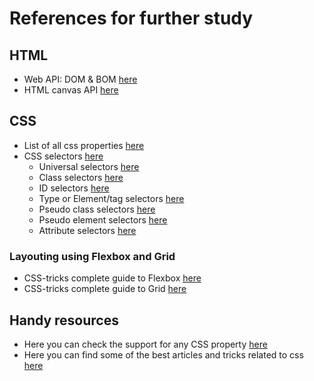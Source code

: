# References for further study

## HTML
- Web API: DOM & BOM [here](https://developer.mozilla.org/en-US/docs/Web/API)
- HTML canvas API [here](https://developer.mozilla.org/en-US/docs/Web/API/Canvas_API)

## CSS
- List of all css properties [here](https://developer.mozilla.org/en-US/docs/Web/CSS/Reference)
- CSS selectors [here](https://developer.mozilla.org/en-US/docs/Web/CSS/CSS_Selectors)
    - Universal selectors [here](https://developer.mozilla.org/en-US/docs/Web/CSS/Universal_selectors)
    - Class selectors [here](https://developer.mozilla.org/en-US/docs/Web/CSS/Class_selectors)
    - ID selectors [here](https://developer.mozilla.org/en-US/docs/Web/CSS/ID_selectors)
    - Type or Element/tag selectors [here](https://developer.mozilla.org/en-US/docs/Web/CSS/Type_selectors)
    - Pseudo class selectors [here](https://developer.mozilla.org/en-US/docs/Web/CSS/Pseudo-classes)
    - Pseudo element selectors [here](https://developer.mozilla.org/en-US/docs/Web/CSS/Pseudo-elements)
    - Attribute selectors [here](https://developer.mozilla.org/en-US/docs/Web/CSS/Attribute_selectors)

### Layouting using Flexbox and Grid
- CSS-tricks complete guide to Flexbox [here](https://css-tricks.com/snippets/css/a-guide-to-flexbox/)
- CSS-tricks complete guide to Grid [here](https://css-tricks.com/snippets/css/complete-guide-grid/)

## Handy resources
- Here you can check the support for any CSS property [here](https://caniuse.com)
- Here you can find some of the best articles and tricks related to css [here](https://css-tricks.com)